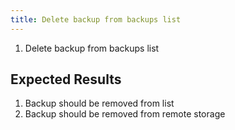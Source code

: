 ```yaml
---
title: Delete backup from backups list
---
```

1. Delete backup from backups list

## Expected Results
1. Backup should be removed from list
1. Backup should be removed from remote storage
